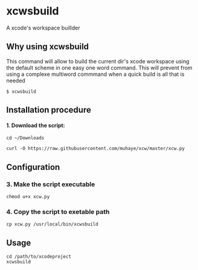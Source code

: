 # xcwsbuild
A xcode's workspace buillder 

## Why using xcwsbuild
This command will allow to build the current dir's xcode workspace using the default scheme
in one easy one word command. This will prevent from using a complexe multiword commmand when
a quick build is all that is needed

```
$ xcwsbuild
```
## Installation procedure

#### 1. Download the script:
```
cd ~/Downloads
```
```
curl -O https://raw.githubusercontent.com/muhaye/xcw/master/xcw.py
```

## Configuration

### 3. Make the script executable
```
chmod u+x xcw.py
```
### 4. Copy the script to exetable path
```
cp xcw.py /usr/local/bin/xcwsbuild
```

## Usage
```
cd /path/to/xcodeproject
xcwsbuild
```
